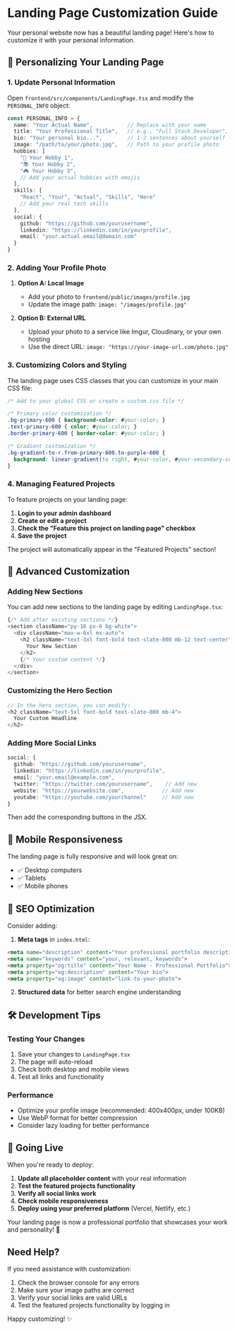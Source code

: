 # Landing Page Customization Guide

Your personal website now has a beautiful landing page! Here's how to customize it with your personal information.

## 🎨 Personalizing Your Landing Page

### 1. **Update Personal Information**

Open `frontend/src/components/LandingPage.tsx` and modify the `PERSONAL_INFO` object:

```typescript
const PERSONAL_INFO = {
  name: "Your Actual Name",           // Replace with your name
  title: "Your Professional Title",   // e.g., "Full Stack Developer", "Software Engineer"
  bio: "Your personal bio...",        // 1-2 sentences about yourself
  image: "/path/to/your/photo.jpg",   // Path to your profile photo
  hobbies: [
    "🎵 Your Hobby 1",
    "📚 Your Hobby 2", 
    "🎮 Your Hobby 3",
    // Add your actual hobbies with emojis
  ],
  skills: [
    "React", "Your", "Actual", "Skills", "Here"
    // Add your real tech skills
  ],
  social: {
    github: "https://github.com/yourusername",
    linkedin: "https://linkedin.com/in/yourprofile",
    email: "your.actual.email@domain.com"
  }
}
```

### 2. **Adding Your Profile Photo**

1. **Option A: Local Image**
   - Add your photo to `frontend/public/images/profile.jpg`
   - Update the image path: `image: "/images/profile.jpg"`

2. **Option B: External URL**
   - Upload your photo to a service like Imgur, Cloudinary, or your own hosting
   - Use the direct URL: `image: "https://your-image-url.com/photo.jpg"`

### 3. **Customizing Colors and Styling**

The landing page uses CSS classes that you can customize in your main CSS file:

```css
/* Add to your global CSS or create a custom.css file */

/* Primary color customization */
.bg-primary-600 { background-color: #your-color; }
.text-primary-600 { color: #your-color; }
.border-primary-600 { border-color: #your-color; }

/* Gradient customization */
.bg-gradient-to-r.from-primary-600.to-purple-600 {
  background: linear-gradient(to right, #your-color, #your-secondary-color);
}
```

### 4. **Managing Featured Projects**

To feature projects on your landing page:

1. **Login to your admin dashboard**
2. **Create or edit a project**
3. **Check the "Feature this project on landing page" checkbox**
4. **Save the project**

The project will automatically appear in the "Featured Projects" section!

## 🚀 Advanced Customization

### Adding New Sections

You can add new sections to the landing page by editing `LandingPage.tsx`:

```typescript
{/* Add after existing sections */}
<section className="py-16 px-6 bg-white">
  <div className="max-w-6xl mx-auto">
    <h2 className="text-3xl font-bold text-slate-800 mb-12 text-center">
      Your New Section
    </h2>
    {/* Your custom content */}
  </div>
</section>
```

### Customizing the Hero Section

```typescript
// In the hero section, you can modify:
<h2 className="text-5xl font-bold text-slate-800 mb-4">
  Your Custom Headline
</h2>
```

### Adding More Social Links

```typescript
social: {
  github: "https://github.com/yourusername",
  linkedin: "https://linkedin.com/in/yourprofile", 
  email: "your.email@example.com",
  twitter: "https://twitter.com/yourusername",    // Add new
  website: "https://yourwebsite.com",            // Add new
  youtube: "https://youtube.com/yourchannel"     // Add new
}
```

Then add the corresponding buttons in the JSX.

## 📱 Mobile Responsiveness

The landing page is fully responsive and will look great on:
- ✅ Desktop computers
- ✅ Tablets 
- ✅ Mobile phones

## 🎯 SEO Optimization

Consider adding:

1. **Meta tags** in `index.html`:
```html
<meta name="description" content="Your professional portfolio description">
<meta name="keywords" content="your, relevant, keywords">
<meta property="og:title" content="Your Name - Professional Portfolio">
<meta property="og:description" content="Your bio">
<meta property="og:image" content="link-to-your-photo">
```

2. **Structured data** for better search engine understanding

## 🛠 Development Tips

### Testing Your Changes

1. Save your changes to `LandingPage.tsx`
2. The page will auto-reload
3. Check both desktop and mobile views
4. Test all links and functionality

### Performance

- Optimize your profile image (recommended: 400x400px, under 100KB)
- Use WebP format for better compression
- Consider lazy loading for better performance

## 🌟 Going Live

When you're ready to deploy:

1. **Update all placeholder content** with your real information
2. **Test the featured projects functionality**
3. **Verify all social links work**
4. **Check mobile responsiveness**
5. **Deploy using your preferred platform** (Vercel, Netlify, etc.)

Your landing page is now a professional portfolio that showcases your work and personality! 🚀

## Need Help?

If you need assistance with customization:
1. Check the browser console for any errors
2. Make sure your image paths are correct
3. Verify your social links are valid URLs
4. Test the featured projects functionality by logging in

Happy customizing! ✨ 